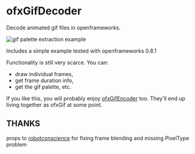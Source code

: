 # ofxGifDecoder

Decode animated gif files in openframeworks. 

![gif palette extraction example](http://ofxgif.jesusgollonet.com/img/gifdecoder.jpg)

Includes a simple example tested with openframeworks 0.8.1

Functionality is still very scarce. You can:

- draw individual frames, 
- get frame duration info, 
- get the gif palette, etc.

If you like this, you will probably enjoy [ofxGifEncoder](https://github.com/jesusgollonet/ofxGifEncoder) too.
They'll end up living together as ofxGif at some point.

## THANKS
props to [robotconscience](https://github.com/robotconscience/ofxGifDecoder) for fixing frame blending and missing PixelType problem